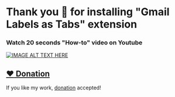 # Thank you :pray: for installing "Gmail Labels as Tabs" extension

### Watch 20 seconds "How-to" video on Youtube

[![IMAGE ALT TEXT HERE](https://img.youtube.com/vi/XF5KXcwmlmo/0.jpg)](https://www.youtube.com/watch?v=XF5KXcwmlmo)

## [:heart: Donation](https://tuladhar.github.io/gmail-labels-as-tabs/DONATION)

If you like my work, [donation](https://tuladhar.github.io/gmail-labels-as-tabs/DONATION) accepted!
